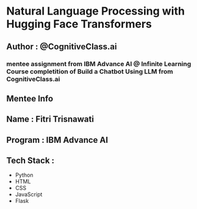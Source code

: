 # Natural Language Processing with Hugging Face Transformers

## Author : @CognitiveClass.ai

### mentee assignment from IBM Advance AI @ Infinite Learning Course completition of Build a Chatbot Using LLM from CognitiveClass.ai

## Mentee Info

## Name : Fitri Trisnawati 
## Program : IBM Advance AI

## Tech Stack :

- Python
- HTML
- CSS
- JavaScript
- Flask

